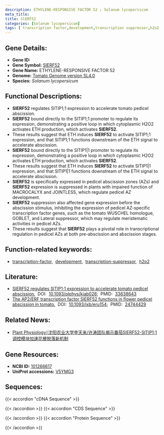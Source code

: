 ```yaml
---
description: ETHYLENE-RESPONSIVE FACTOR 52 ; Solanum lycopersicum
meta_title:
title: SlERF52
categories: [Solanum lycopersicum]
tags: [ transcription factor,development,transcription suppressor,h2o2 ]
---
```


## Gene Details:
- **Gene ID:**	[]()
- **Gene Symbol:** <u>SlERF52</u>
- **Gene Name:** ETHYLENE-RESPONSIVE FACTOR 52
- **Genome:** [Tomato Genome version SL4.0](https://solgenomics.net/organism/solanum_lycopersicum/genome)
- **Species:** *Solanum lycopersicum*

## Functional Descriptions:
   - **SlERF52** regulates SlTIP1;1 expression to accelerate tomato pedicel abscission.
   - **SlERF52** bound directly to the SlTIP1;1 promoter to regulate its expression, demonstrating a positive loop in which cytoplasmic H2O2 activates ETH production, which activates **SlERF52**.
   - These results suggest that ETH induces **SlERF52** to activate SlTIP1;1 expression, and that SlTIP1;1 functions downstream of the ETH signal to accelerate abscission.
   - **SlERF52** bound directly to the SlTIP1|1 promoter to regulate its expression, demonstrating a positive loop in which cytoplasmic H2O2 activates ETH production, which activates **SlERF52**.
   - These results suggest that ETH induces **SlERF52** to activate SlTIP1|1 expression, and that SlTIP1|1 functions downstream of the ETH signal to accelerate abscission.
   - **SlERF52** is specifically expressed in pedicel abscission zones (AZs) and **SlERF52** expression is suppressed in plants with impaired function of MACROCALYX and JOINTLESS, which regulate pedicel AZ development.
   - **SlERF52** suppression also affected gene expression before the abscission stimulus, inhibiting the expression of pedicel AZ-specific transcription factor genes, such as the tomato WUSCHEL homologue, GOBLET, and Lateral suppressor, which may regulate meristematic activities in pedicel AZs.
   - These results suggest that **SlERF52** plays a pivotal role in transcriptional regulation in pedicel AZs at both pre-abscission and abscission stages.

## Function-related keywords:
   - [transcription-factor](/tags/transcription-factor/),&nbsp;&nbsp;[development](/tags/development/),&nbsp;&nbsp;[transcription-suppressor](/tags/transcription-suppressor/),&nbsp;&nbsp;[h2o2](/tags/h2o2/)

## Literature:
   - [SlERF52 regulates SlTIP1;1 expression to accelerate tomato pedicel abscission.](https://academic.oup.com/plphys/article/185/4/1829/6122741)&nbsp;&nbsp;DOI:&nbsp;&nbsp;[10.1093/plphys/kiab026](https://academic.oup.com/plphys/article/185/4/1829/6122741);&nbsp;&nbsp;PMID:&nbsp;&nbsp;[33638643](https://pubmed.ncbi.nlm.nih.gov/33638643/)
   - [The AP2/ERF transcription factor SlERF52 functions in flower pedicel abscission in tomato.](https://doi.org/10.1093/jxb/eru154)&nbsp;&nbsp;DOI:&nbsp;&nbsp;[10.1093/jxb/eru154](https://doi.org/10.1093/jxb/eru154);&nbsp;&nbsp;PMID:&nbsp;&nbsp;[24744429](https://pubmed.ncbi.nlm.nih.gov/24744429/)
## Related News:
   - [Plant Physiology∣沈阳农业大学李天来/许涛团队揭示番茄SlERF52-SlTIP1;1调控模块加速花梗脱落新机制](https://mp.weixin.qq.com/s?__biz=MzIyOTY2NDYyNQ==&mid=2247508049&idx=4&sn=96a1d098c0bdcf554ae55ee58f3f1994&chksm=e8bdd24fdfca5b598eb31f1e2e70348f74b03b816068246e0fb710716930308d5e39db5e6043&scene=27#wechat_redirect)

## Gene Resources:
- **NCBI ID:**  [101266617](https://www.ncbi.nlm.nih.gov/gene/?term=101266617)
- **UniProt accessions:**  [V5YMG3](https://www.uniprot.org/uniprotkb/V5YMG3/entry)

## Sequences:
{{< accordion "cDNA Sequence" >}}

{{< /accordion >}}
{{< accordion "CDS Sequence" >}}

{{< /accordion >}}
{{< accordion "Protein Sequence" >}}

{{< /accordion >}}
